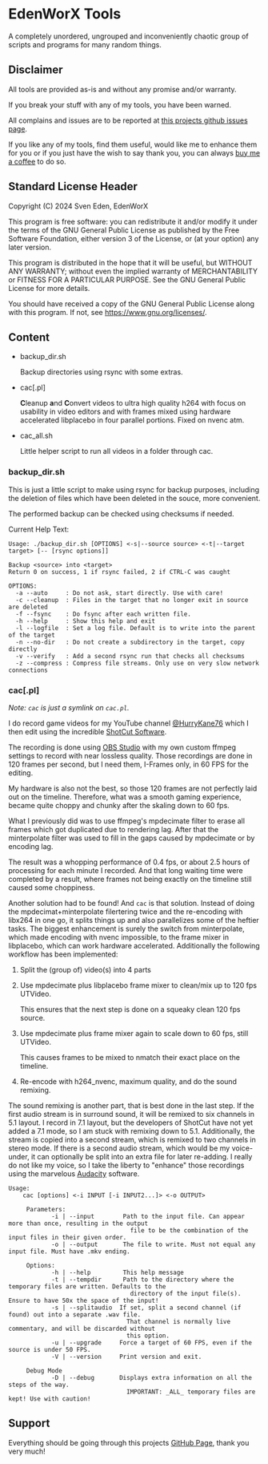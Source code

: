 # EdenWorX Tools

A completely unordered, ungrouped and inconveniently chaotic group of scripts
and programs for many random things.


## Disclaimer

All tools are provided as-is and without any promise and/or warranty.

If you break your stuff with any of my tools, you have been warned.

All complains and issues are to be reported at
[this projects github issues page](https://github.com/EdenWorX/ewxTools/issues).

If you like any of my tools, find them useful, would like me to enhance them
for you or if you just have the wish to say thank you, you can always
[buy me a coffee](https://www.buymeacoffee.com/EdenWorX) to do so.


## Standard License Header

Copyright (C) 2024 Sven Eden, EdenWorX

This program is free software: you can redistribute it and/or modify it under
the terms of the GNU General Public License as published by the Free Software
Foundation, either version 3 of the License, or (at your option) any later
version.

This program is distributed in the hope that it will be useful, but WITHOUT
ANY WARRANTY; without even the implied warranty of MERCHANTABILITY or FITNESS
FOR A PARTICULAR PURPOSE. See the GNU General Public License for more details.

You should have received a copy of the GNU General Public License along with
this program. If not, see https://www.gnu.org/licenses/.


## Content

*   backup_dir.sh 
  
    Backup directories using rsync with some extras.
* cac[.pl]

    **C**leanup **a**nd **C**onvert videos to ultra high quality h264 with
    focus on usability in video editors and with frames mixed using hardware
    accelerated libplacebo in four parallel portions. Fixed on nvenc atm.
* cac_all.sh

    Little helper script to run all videos in a folder through cac.


### backup_dir.sh

This is just a little script to make using rsync for backup purposes, including
the deletion of files which have been deleted in the souce, more convenient.

The performed backup can be checked using checksums if needed.

Current Help Text:
````
Usage: ./backup_dir.sh [OPTIONS] <-s|--source source> <-t|--target target> [-- [rsync options]]

Backup <source> into <target>
Return 0 on success, 1 if rsync failed, 2 if CTRL-C was caught

OPTIONS:
  -a --auto     : Do not ask, start directly. Use with care!
  -c --cleanup  : Files in the target that no longer exit in source are deleted
  -f --fsync    : Do fsync after each written file.
  -h --help     : Show this help and exit
  -l --logfile  : Set a log file. Default is to write into the parent of the target
  -n --no-dir   : Do not create a subdirectory in the target, copy directly
  -v --verify   : Add a second rsync run that checks all checksums
  -z --compress : Compress file streams. Only use on very slow network connections
````


### cac[.pl]

*Note: `cac` is just a symlink on `cac.pl`.*

I do record game videos for my YouTube channel
[@HurryKane76](https://www.youtube.com/@HurryKane76) which I then edit using
the incredible [ShotCut Software](https://www.shotcut.org/).

The recording is done using [OBS Studio](https://obsproject.com) with my own
custom ffmpeg settings to record with near lossless quality.
Those recordings are done in 120 frames per second, but I need them, I-Frames
only, in 60 FPS for the editing.

My hardware is also not the best, so those 120 frames are not perfectly laid
out on the timeline.
Therefore, what was a smooth gaming experience, became quite choppy and chunky
after the skaling down to 60 fps.

What I previously did was to use ffmpeg's mpdecimate filter to erase all frames
which got duplicated due to rendering lag. After that the minterpolate filter
was used to fill in the gaps caused by mpdecimate or by encoding lag.

The result was a whopping performance of 0.4 fps, or about 2.5 hours of
processing for each minute I recorded.
And that long waiting time were completed by a result, where frames not being
exactly on the timeline still caused some choppiness.

Another solution had to be found!
And `cac` is that solution. Instead of doing the mpdecimat+minterpolate
filertering twice and the re-encoding with libx264 in one go, it splits things
up and also parallelizes some of the heftier tasks.
The biggest enhancement is surely the switch from minterpolate, which made
encoding with nvenc impossible, to the frame mixer in libplacebo, which can
work hardware accelerated.
Additionally the following workflow has been implemented:

1) Split the (group of) video(s) into 4 parts
2) Use mpdecimate plus libplacebo frame mixer to clean/mix up to 120 fps UTVideo.

    This ensures that the next step is done on a squeaky clean 120 fps source.
3) Use mpdecimate plus frame mixer again to scale down to 60 fps, still UTVideo.

    This causes frames to be mixed to nmatch their exact place on the timeline.
4) Re-encode with h264_nvenc, maximum quality, and do the sound remixing.

The sound remixing is another part, that is best done in the last step.
If the first audio stream is in surround sound, it will be remixed to six
channels in 5.1 layout. I record in 7.1 layout, but the developers of ShotCut
have not yet added a 7.1 mode, so I am stuck with remixing down to 5.1.
Additionally, the stream is copied into a second stream, which is remixed to
two channels in stereo mode.
If there is a second audio stream, which would be my voice-under, it can 
optionally be split into an extra file for later re-adding. I really do not
like my voice, so I take the liberty to "enhance" those recordings using the
marvelous [Audacity](https://www.audacityteam.org/) software.

````
Usage:
    cac [options] <-i INPUT [-i INPUT2...]> <-o OUTPUT>

     Parameters:
            -i | --input        Path to the input file. Can appear more than once, resulting in the output
                                  file to be the combination of the input files in their given order.
            -o | --output       The file to write. Must not equal any input file. Must have .mkv ending.

     Options:
            -h | --help         This help message
            -t | --tempdir      Path to the directory where the temporary files are written. Defaults to the
                                  directory of the input file(s). Ensure to have 50x the space of the input!
            -s | --splitaudio  If set, split a second channel (if found) out into a separate .wav file.
                                 That channel is normally live commentary, and will be discarded without
                                 this option.
            -u | --upgrade     Force a target of 60 FPS, even if the source is under 50 FPS.
            -V | --version     Print version and exit.

     Debug Mode
            -D | --debug       Displays extra information on all the steps of the way.
                                 IMPORTANT: _ALL_ temporary files are kept! Use with caution!
````


## Support

Everything should be going through this projects
[GitHub Page](https://github.com/EdenWorX/ewxTools), thank you very much!